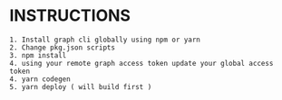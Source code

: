 # INSTRUCTIONS

    1. Install graph cli globally using npm or yarn
    2. Change pkg.json scripts
    3. npm install 
    4. using your remote graph access token update your global access token
    4. yarn codegen
    5. yarn deploy ( will build first )